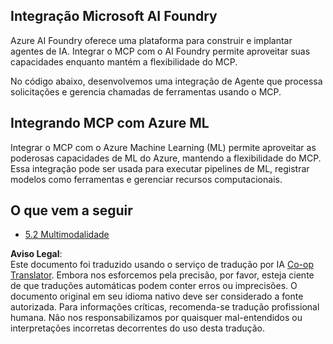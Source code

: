 <!--
CO_OP_TRANSLATOR_METADATA:
{
  "original_hash": "33daea2e41ef7635cf13c41d6a3ea773",
  "translation_date": "2025-06-12T21:47:56+00:00",
  "source_file": "05-AdvancedTopics/mcp-integration/README.md",
  "language_code": "pt"
}
-->
## Integração Microsoft AI Foundry

Azure AI Foundry oferece uma plataforma para construir e implantar agentes de IA. Integrar o MCP com o AI Foundry permite aproveitar suas capacidades enquanto mantém a flexibilidade do MCP.

No código abaixo, desenvolvemos uma integração de Agente que processa solicitações e gerencia chamadas de ferramentas usando o MCP.

## Integrando MCP com Azure ML

Integrar o MCP com o Azure Machine Learning (ML) permite aproveitar as poderosas capacidades de ML do Azure, mantendo a flexibilidade do MCP. Essa integração pode ser usada para executar pipelines de ML, registrar modelos como ferramentas e gerenciar recursos computacionais.

## O que vem a seguir

- [5.2 Multimodalidade](../mcp-multi-modality/README.md)

**Aviso Legal**:  
Este documento foi traduzido usando o serviço de tradução por IA [Co-op Translator](https://github.com/Azure/co-op-translator). Embora nos esforcemos pela precisão, por favor, esteja ciente de que traduções automáticas podem conter erros ou imprecisões. O documento original em seu idioma nativo deve ser considerado a fonte autorizada. Para informações críticas, recomenda-se tradução profissional humana. Não nos responsabilizamos por quaisquer mal-entendidos ou interpretações incorretas decorrentes do uso desta tradução.